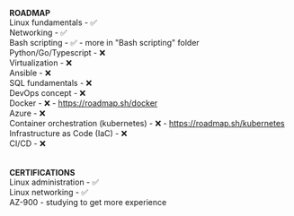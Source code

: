 __ROADMAP__ <br>
Linux fundamentals - :white_check_mark:<br>
Networking - :white_check_mark:<br>
Bash scripting - :white_check_mark: - more in "Bash scripting" folder <br>
Python/Go/Typescript - :x:<br>
Virtualization - :x:<br>
Ansible - :x:<br>
SQL fundamentals - :x:<br>
DevOps concept - :x:<br>
Docker - :x: - https://roadmap.sh/docker<br>
Azure - :x:<br>
Container orchestration (kubernetes) - :x: - https://roadmap.sh/kubernetes<br>
Infrastructure as Code (IaC) - :x:<br>
CI/CD - :x:<br>
<br>
<br>
__CERTIFICATIONS__ <br>
Linux administration - :white_check_mark:<br>
Linux networking - :white_check_mark:<br>
AZ-900 - studying to get more experience <br>

